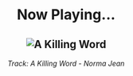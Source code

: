 <div align="center"> 
<h1>Now Playing...</h1>

![A Killing Word](https://i.scdn.co/image/ab67616d00001e0226e95b2224c8b847cf16ff0c)
--
_<p>Track: A Killing Word - Norma Jean </p>_
</div>
